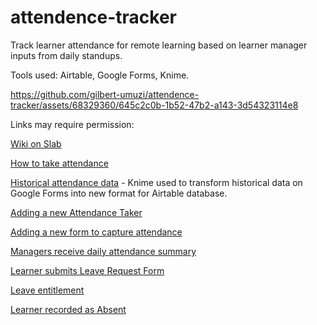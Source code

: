 # attendence-tracker
Track learner attendance for remote learning based on learner manager inputs from daily standups. 

Tools used: Airtable, Google Forms, Knime.

https://github.com/gilbert-umuzi/attendence-tracker/assets/68329360/645c2c0b-1b52-47b2-a143-3d54323114e8

Links may require permission:

[Wiki on Slab](https://umuzi.slab.com/topics/%F0%9F%8E%81-attendance-edl1kqiv)

[How to take attendance](https://umuzi.slab.com/posts/how-to-take-attendance-s1rl4kzk)

[Historical attendance data](https://umuzi.slab.com/posts/historical-attendance-data-tl2xo5ig) - Knime used to transform historical data on Google Forms into new format for Airtable database.

[Adding a new Attendance Taker](https://umuzi.slab.com/posts/adding-a-new-attendance-taker-ka9bl492)

[Adding a new form to capture attendance](https://umuzi.slab.com/posts/adding-a-new-form-to-capture-attendance-t1qlpn4n)

[Managers receive daily attendance summary](https://umuzi.slab.com/posts/managers-receive-daily-attendance-summary-4oxbfkfv)

[Learner submits Leave Request Form](https://umuzi.slab.com/posts/learner-submits-leave-request-form-6mtjfae5)

[Leave entitlement](https://umuzi.slab.com/posts/leave-entitlement-77xjtqin)

[Learner recorded as Absent](https://umuzi.slab.com/posts/learner-recorded-as-absent-fwf8pb3n)
